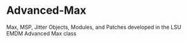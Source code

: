 # Advanced-Max
Max, MSP, Jitter Objects, Modules, and Patches developed in the LSU EMDM Advanced Max class
